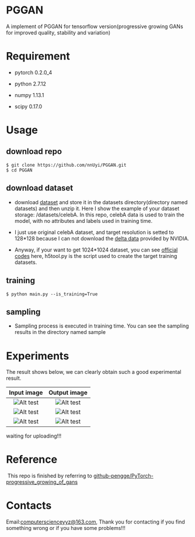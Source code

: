 # PGGAN
A implement of PGGAN for tensorflow version(progressive growing GANs for improved quality, stability and variation)
  
# Requirement
  
  - pytorch 0.2.0_4
  
  - python 2.7.12
  
  - numpy 1.13.1
  
  - scipy 0.17.0
  
# Usage
  ## download repo
  
    $ git clone https://github.com/nnUyi/PGGAN.git
    $ cd PGGAN
    
  ## download dataset
   - download [dataset](http://mmlab.ie.cuhk.edu.hk/projects/CelebA.html) and store it in the datasets directory(directory named datasets) and then unzip it. Here I show the example of your dataset storage: /datasets/celebA. In this repo, celebA data is used to train the model, with no attributes and labels used in training time. 
  
  - I just use original celebA dataset, and target resolution is setted to 128*128 because I can not download the [delta data](https://drive.google.com/open?id=0B4qLcYyJmiz0TXY1NG02bzZVRGs) provided by NVIDIA.
  
  - Anyway, if your want to get 1024*1024 dataset, you can see [official codes](https://github.com/tkarras/progressive_growing_of_gans) here, h5tool.py is the script used to create the target training datasets.
  
  ## training
  
    $ python main.py --is_training=True 
    
  ## sampling
  
  - Sampling process is executed in training time. You can see the sampling results in the directory named sample

# Experiments
  The result shows below, we can clearly obtain such a good experimental result.
  
  |Input image|Output image|
  |:-----------------:|:----------------:|
  |![Alt test](/data/A_input_1.png)|![Alt test](/data/A_output_1.png)||
  |![Alt test](/data/A_input_2.png)|![Alt test](/data/A_output_2.png)||
  |![Alt test](/data/A_input_3.png)|![Alt test](/data/A_output_3.png)||
  
  waiting for uploading!!!

# Reference

  This repo is finished by referring to [github-pengge/PyTorch-progressive_growing_of_gans](https://github.com/github-pengge/PyTorch-progressive_growing_of_gans/blob/master/README.md)
  
# Contacts
  
  Email:computerscienceyyz@163.com, Thank you for contacting if you find something wrong or if you have some problems!!!
